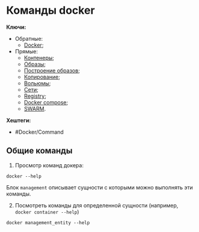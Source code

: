 
# Команды docker

**Ключи:**
- Обратные:
	- [Docker](Docker);
- Прямые:
	- [Контенеры](Containers-commands);
	- [Образы](Image-commands);
	- [Построение образов](Build-Image-commands);
	- [Копирование](Copy-commands);
	- [Вольюмы](Volume-commands);
	- [Сети](Network-commands);
	- [Registry](Registry-commands);
	- [Docker compose](Docker-compose-commands);
	- [SWARM](SWARM-commands).

**Хештеги:**
- #Docker/Command

## Общие команды

1) Просмотр команд докера:
```shell
docker --help
```

Блок `management` описывает сущности с которыми можно выполнять эти команды.

2) Посмотреть команды для определенной сущности (например, `docker container --help`)
```shell
docker management_entity --help 
```



